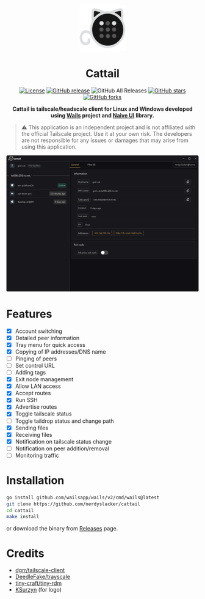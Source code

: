 <div align="center">
<a href="https://github.com/nerdyslacker/cattail"><img src="build/appicon.png" width="120"/></a>
</div>
<h1 align="center">Cattail</h1>

<div align="center">

[![License](https://img.shields.io/github/license/nerdyslacker/cattail)](https://github.com/nerdyslacker/cattail/blob/main/LICENSE)
[![GitHub release](https://img.shields.io/github/release/nerdyslacker/cattail)](https://github.com/nerdyslacker/cattail/releases)
![GitHub All Releases](https://img.shields.io/github/downloads/nerdyslacker/cattail/total)
[![GitHub stars](https://img.shields.io/github/stars/nerdyslacker/cattail)](https://github.com/nerdyslacker/cattail/stargazers)
[![GitHub forks](https://img.shields.io/github/forks/nerdyslacker/cattail)](https://github.com/nerdyslacker/cattail/fork)

<strong>Cattail is tailscale/headscale client for Linux and Windows developed using [Wails](https://wails.io) project and [Naive UI](https://www.naiveui.com) library.</strong>

</div>

> :warning: This application is an independent project and is not affiliated with the official Tailscale project. Use it at your own risk. The developers are not responsible for any issues or damages that may arise from using this application.

<picture>
    <img alt="screenshot" src="_images/screenshot.png" />
</picture>

# Features

- [x] Account switching
- [x] Detailed peer information
- [x] Tray menu for quick access
- [x] Copying of IP addresses/DNS name
- [ ] Pinging of peers
- [ ] Set control URL
- [ ] Adding tags
- [x] Exit node management
- [x] Allow LAN access
- [x] Accept routes
- [x] Run SSH
- [x] Advertise routes
- [x] Toggle tailscale status
- [ ] Toggle taildrop status and change path
- [x] Sending files
- [x] Receiving files
- [x] Notification on tailscale status change
- [ ] Notification on peer addition/removal
- [ ] Monitoring traffic

# Installation

```bash
go install github.com/wailsapp/wails/v2/cmd/wails@latest
git clone https://github.com/nerdyslacker/cattail
cd cattail
make install
```

or download the binary from [Releases](https://github.com/nerdyslacker/cattail/releases) page.




# Credits 

* [dgrr/tailscale-client](https://github.com/dgrr/tailscale-client)
* [DeedleFake/trayscale](https://github.com/DeedleFake/trayscale)
* [tiny-craft/tiny-rdm](https://github.com/tiny-craft/tiny-rdm)
* [KSurzyn](https://github.com/KSurzyn) (for logo)
